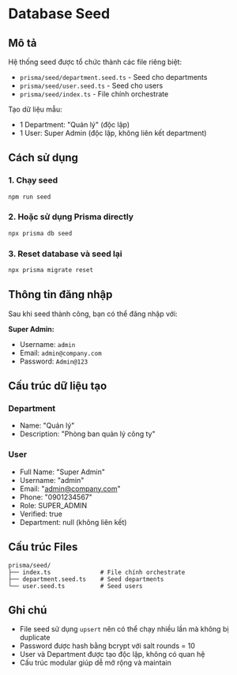 # Database Seed

## Mô tả

Hệ thống seed được tổ chức thành các file riêng biệt:

- `prisma/seed/department.seed.ts` - Seed cho departments
- `prisma/seed/user.seed.ts` - Seed cho users
- `prisma/seed/index.ts` - File chính orchestrate

Tạo dữ liệu mẫu:

- 1 Department: "Quản lý" (độc lập)
- 1 User: Super Admin (độc lập, không liên kết department)

## Cách sử dụng

### 1. Chạy seed

```bash
npm run seed
```

### 2. Hoặc sử dụng Prisma directly

```bash
npx prisma db seed
```

### 3. Reset database và seed lại

```bash
npx prisma migrate reset
```

## Thông tin đăng nhập

Sau khi seed thành công, bạn có thể đăng nhập với:

**Super Admin:**

- Username: `admin`
- Email: `admin@company.com`
- Password: `Admin@123`

## Cấu trúc dữ liệu tạo

### Department

- Name: "Quản lý"
- Description: "Phòng ban quản lý công ty"

### User

- Full Name: "Super Admin"
- Username: "admin"
- Email: "admin@company.com"
- Phone: "0901234567"
- Role: SUPER_ADMIN
- Verified: true
- Department: null (không liên kết)

## Cấu trúc Files

```
prisma/seed/
├── index.ts              # File chính orchestrate
├── department.seed.ts    # Seed departments
└── user.seed.ts          # Seed users
```

## Ghi chú

- File seed sử dụng `upsert` nên có thể chạy nhiều lần mà không bị duplicate
- Password được hash bằng bcrypt với salt rounds = 10
- User và Department được tạo độc lập, không có quan hệ
- Cấu trúc modular giúp dễ mở rộng và maintain
